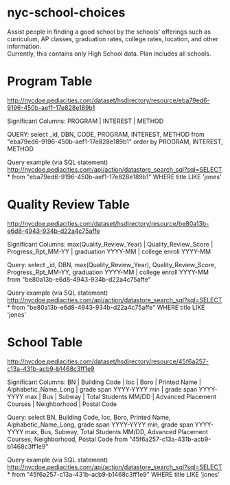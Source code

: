 nyc-school-choices
==================

Assist people in finding a good school by the schools' offerings such as curriculum, AP classes, graduation rates, college rates, location, and other information.  
Currently, this contains only High School data.  Plan includes all schools.


Program Table
=============
http://nycdoe.pediacities.com/dataset/hsdirectory/resource/eba79ed6-9196-450b-aef1-17e828e189b1


Significant Columns: PROGRAM | INTEREST | METHOD

QUERY: select _id, DBN, CODE, PROGRAM, INTEREST, METHOD from "eba79ed6-9196-450b-aef1-17e828e189b1" order by PROGRAM, INTEREST, METHOD

Query example (via SQL statement)
http://nycdoe.pediacities.com/api/action/datastore_search_sql?sql=SELECT * from "eba79ed6-9196-450b-aef1-17e828e189b1" WHERE title LIKE 'jones'


Quality Review Table
====================
http://nycdoe.pediacities.com/dataset/hsdirectory/resource/be80a13b-e6d8-4943-934b-d22a4c75affe

Significant Columns: max(Quality_Review_Year) | Quality_Review_Score | Progress_Rpt_MM-YY | graduation YYYY-MM | college enroll YYYY-MM

Query: select _id, DBN, max(Quality_Review_Year), Quality_Review_Score, Progress_Rpt_MM-YY, graduation YYYY-MM | college enroll YYYY-MM from "be80a13b-e6d8-4943-934b-d22a4c75affe"


Query example (via SQL statement)
http://nycdoe.pediacities.com/api/action/datastore_search_sql?sql=SELECT * from "be80a13b-e6d8-4943-934b-d22a4c75affe"  WHERE title LIKE 'jones'


School Table
============
http://nycdoe.pediacities.com/dataset/hsdirectory/resource/45f6a257-c13a-431b-acb9-b1468c3ff1e9

Significant Columns: BN | Building Code | loc | Boro | Printed Name | Alphabetic_Name_Long | grade span YYYY-YYYY min | grade span YYYY-YYYY max | Bus | Subway | Total Students MM/DD | Advanced Placement Courses | Neighborhood | Postal Code

Query: select BN, Building Code, loc, Boro, Printed Name, Alphabetic_Name_Long, grade span YYYY-YYYY min, grade span YYYY-YYYY max, Bus, Subway, Total Students MM/DD, Advanced Placement Courses, Neighborhood, Postal Code from "45f6a257-c13a-431b-acb9-b1468c3ff1e9"

Query example (via SQL statement)
http://nycdoe.pediacities.com/api/action/datastore_search_sql?sql=SELECT * from "45f6a257-c13a-431b-acb9-b1468c3ff1e9" WHERE title LIKE 'jones'


